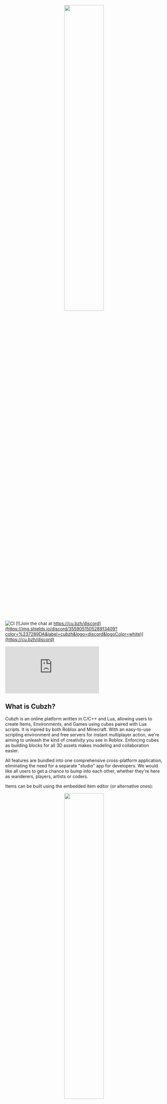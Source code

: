 <picture>
  <source media="(prefers-color-scheme: dark)" srcset="misc/logo_and_name_light.svg">
  <source media="(prefers-color-scheme: light)" srcset="misc/logo_and_name_dark.svg">
<p align="center">
  <img width=50% alt="" src="misc/logo_and_name_dark.svg">
</p>
</picture>

![CI](https://github.com/cubzh/cubzh/actions/workflows/ci.yml/badge.svg?branch=main)
[![Join the chat at https://cu.bzh/discord](https://img.shields.io/discord/355905150528913409?color=%237289DA&label=cubzh&logo=discord&logoColor=white)](https://cu.bzh/discord)

<iframe 
            src="https://app.cu.bzh?worldID=7762fea1-bbfc-4e9b-bf9e-14ea3d902dc0" 
            frameborder="0" 
            allowfullscreen
            crossorigin
            allow="cross-origin-isolated">
        </iframe>

## What is Cubzh?

Cubzh is an online platform written in C/C++ and Lua, allowing users to create Items, Environments, and Games using cubes paired with Lua scripts. It is inpired by both Roblox and Minecraft. With an easy-to-use scripting environment and free servers for instant multiplayer action, we're aiming to unleash the kind of creativity you see in Roblox. Enforcing cubes as building blocks for all 3D assets makes modeling and collaboration easier.

All features are bundled into one comprehensive cross-platform application, eliminating the need for a separate "studio" app for developers. We would like all users to get a chance to bump into each other, whether they're here as wanderers, players, artists or coders. 

Items can be built using the embedded item editor (or alternative ones):

<p align="center">
<img width=50% alt="" src="misc/img/bird.gif">
</p>

Scripts can be edited from within the app too:

<p align="center">
<img width=50% alt="" src="misc/img/bird2.gif">
</p>

[Cubzh API documentation](https://docs.cu.bzh) is generated from the [lua](https://github.com/cubzh/cubzh/tree/main/lua) folder in that repository.


### Supported platforms

Cubzh runs on **mobile** (iOS, Android), **desktop** (Windows, macOS) & **web browsers** (Chrome, Firefox, Safari, Edge). It's an all-in-one application embedding its execution sandbox, an item editor, a world editor and a code editor.


## Development

Cubzh is in active development, in public Alpha since June 2021.

Most communication among contributors, players, and creators takes place on our [official Discord server](https://cu.bzh/discord).

### Open Source

The main components of Cubzh are now open source (C engine, CLI, Lua modules, `.3zh` file format). Some glue components & server apps are still close source though. We're trying to get rid of moving parts and embedded secrets and will be open sourcing these parts over time.

### Open Distribution

Even though we're officially maintaining native Cubzh clients (iOS, Android, Windows, macOS), we would like creators to be able to distribute their Worlds via custom web domains. We're almost there, please contact us if you're interested in that feature.

### Core Features / Progression

⚠️ Features not listed in any particular order.

| Feature | Progression | Comments |
| ------------- | :-----: | ------------- |
| Cross-Plarform  | ✅ | Supported platforms: iOS, Android, Windows, macOS, web browsers (Chrome & Firefox) |
| Avatars | ✅ | |
| Lua Scripting Environment  | ✅ |Controls, Cameras, Physics/Collisions, Rays, Schedulers, Data Store, Real-time communication, HTTP Client, AI APIs, Sounds, Lights & Shadows, Modules|
| Item Editor  | ✅ | Add/Remove/Replace cubes, Items made out of multiple shapes |
| Wearable Editor  | ✅ | Templated Item Editor, positioning, dedicated gallery |
| File Import / Export | ✅ |.3zh, .vox|
| World Editor  | ⚙️ 20% | work in progress |
| Animation Editor  | ⚙️ 10% | Nothing in place visually, but backend almost in place for animations. |
| Friends | ⚙️ 50% |Friend requests, Profile screens. TODO: online statuses|
| Chat | ⚙️ 50% |Ingame chat console in place though we need a minimized view for it. Async chat groups to be implemented.|
| Marketplace | ⚙️ 10% |  Gallery in place but impossible to sell items yet |
| Localization | 📋| TODO |
| Parties / Matchmaking | 📋| TODO |
| Onboarding / Tutorials | 📋| TODO |
| Home Editor | 📋| TODO (for users to edit their homes, templated World Editor) |


